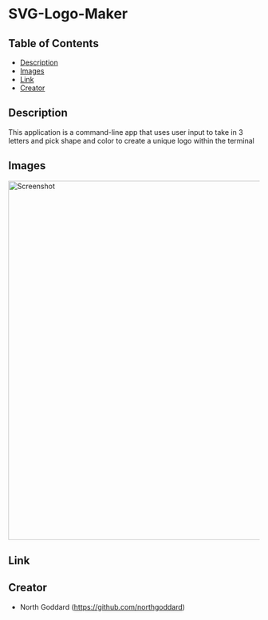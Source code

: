 # SVG-Logo-Maker

## Table of Contents 

- [Description](#description)
- [Images](#description)
- [Link](#link)
- [Creator](#creator)

## Description

This application is a command-line app that uses user input to take in 3 letters and pick shape and color to create a unique logo within the terminal


## Images
<img width="720" alt="Screenshot" src="" >

## Link 



## Creator

- North Goddard (https://github.com/northgoddard)